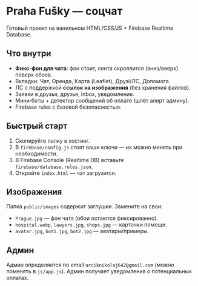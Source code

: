 # Praha Fušky — соцчат

Готовый проект на ванильном HTML/CSS/JS + Firebase Realtime Database.

## Что внутри

- **Фикс‑фон для чата**: фон стоит, лента скроллится (вниз/вверх) поверх обоев.
- Вкладки: Чат, Оренда, Карта (Leaflet), Друзі/ЛС, Допомога.
- ЛС с поддержкой **ссылок на изображения** (без хранения файлов).
- Заявки в друзья, друзья, inbox, уведомления.
- Мини‑боты + детектор сообщений об оплате (шлёт алерт админу).
- Firebase rules с базовой безопасностью.

## Быстрый старт

1. Скопируйте папку в хостинг.
2. В `firebase/config.js` стоят ваши ключи — их можно менять при необходимости.
3. В Firebase Console (Realtime DB) вставьте `firebase/database.rules.json`.
4. Откройте `index.html` — чат загрузится.

## Изображения

Папка `public/images` содержит заглушки. Замените на свои:
- `Prague.jpg` — фон чата (обои остаются фиксированно).
- `hospital.webp`, `lawyers.jpg`, `shops.jpg` — карточки помощи.
- `avatar.jpg`, `bot1.jpg`, `bot2.jpg` — аватары/примеры.

## Админ

Админ определяется по email `urciknikolaj642@gmail.com` (можно поменять в `js/app.js`). Админ получает уведомления о потенциальных оплатах.

